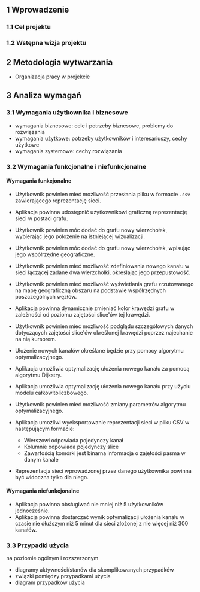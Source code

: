 ## 1 Wprowadzenie

### 1.1 Cel projektu

### 1.2 Wstępna wizja projektu

## 2 Metodologia wytwarzania

* Organizacja pracy w projekcie

## 3 Analiza wymagań

### 3.1 Wymagania użytkownika i biznesowe

* wymagania biznesowe: cele i potrzeby biznesowe, problemy do rozwiązania
* wymagania użytkowe: potrzeby użytkowników i interesariuszy, cechy użytkowe
* wymagania systemowe: cechy rozwiązania

### 3.2 Wymagania funkcjonalne i niefunkcjonalne

#### Wymagania funkcjonalne

* Użytkownik powinien mieć możliwość przesłania pliku w formacie `.csv` zawierającego reprezentację sieci.
* Aplikacja powinna udostępnić użytkownikowi graficzną reprezentację sieci w postaci grafu.
* Użytkownik powinien móc dodać do grafu nowy wierzchołek, wybierając jego położenie na istniejącej wizualizacji.
* Użytkownik powinien móc dodać do grafu nowy wierzchołek, wpisując jego współrzędne geograficzne.
* Użytkownik powinien mieć możliwość zdefiniowania nowego kanału w sieci łączącej zadane dwa wierzchołki, określając jego przepustowość.
* Użytkownik powinien mieć możliwość wyświetlania grafu zrzutowanego na mapę geograficzną obszaru na podstawie współrzędnych poszczególnych węzłów.
* Aplikacja powinna dynamicznie zmieniać kolor krawędzi grafu w zależności od poziomu zajętości slice'ów tej krawędzi.
* Użytkownik powinien mieć możliwość podglądu szczegółowych danych dotyczących zajętości slice'ów określonej krawędzi poprzez najechanie na nią kursorem.
* Ułożenie nowych kanałów określane będzie przy pomocy algorytmu optymalizacyjnego.
* Aplikacja umożliwia optymalizację ułożenia nowego kanału za pomocą algorytmu Dijkstry.
* Aplikacja umożliwia optymalizację ułożenia nowego kanału przy użyciu modelu całkowitoliczbowego.
* Użytkownik powinien mieć możliwość zmiany parametrów algorytmu optymalizacyjnego.

* Aplikacja umożliwi wyeksportowanie reprezentacji sieci w pliku CSV w następującym formacie:
  * Wierszowi odpowiada pojedynczy kanał
  * Kolumnie odpowiada pojedynczy slice
  * Zawartością komórki jest binarna informacja o zajętości pasma w danym kanale

* Reprezentacja sieci wprowadzonej przez danego użytkownika powinna być widoczna tylko dla niego.

#### Wymagania niefunkcjonalne

* Aplikacja powinna obsługiwać nie mniej niż 5 użytkowników jednocześnie.
* Aplikacja powinna dostarczać wynik optymalizacji ułożenia kanału w czasie nie dłuższym niż 5 minut dla
sieci złożonej z nie więcej niż 300 kanałów.

### 3.3 Przypadki użycia

na poziomie ogólnym i rozszerzonym

* diagramy aktywności/stanów dla skomplikowanych przypadków
* związki pomiędzy przypadkami użycia
* diagram przypadków użycia
